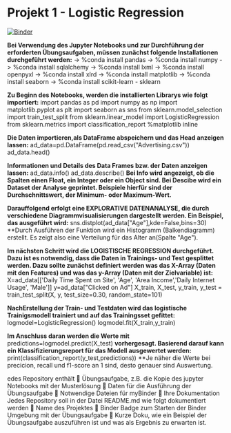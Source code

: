 # Projekt 1 - Logistic Regression

[![Binder](https://mybinder.org/badge_logo.svg)](https://mybinder.org/v2/gh/yenvyhh/Logistic-Regression/main?filepath=Logistische%20Regression%20-%20Projekt%201.ipynb)

**Bei Verwendung des Jupyter Notebooks und zur Durchführung der erforderten Übungsaufgaben, müssen zunächst folgende Installationen durchgeführt werden:**
-> %conda install pandas 
-> %conda install numpy
-> %conda install sqlalchemy 
-> %conda install lxml
-> %conda install openpyxl 
-> %conda install xlrd 
-> %conda install matplotlib 
-> %conda install seaborn 
-> %conda install scikit-learn - sklearn

**Zu Beginn des Notebooks, werden die installierten Librarys wie folgt importiert:**
import pandas as pd
import numpy as np
import matplotlib.pyplot as plt
import seaborn as sns
from sklearn.model_selection import train_test_split
from sklearn.linear_model import LogisticRegression
from sklearn.metrics import classification_report
%matplotlib inline

**Die Daten importieren,als DataFrame abspeichern und das Head anzeigen lassen:**
ad_data=pd.DataFrame(pd.read_csv("Advertising.csv"))
ad_data.head()

**Informationen und Details des Data Frames bzw. der Daten anzeigen lassen:**
ad_data.info()
ad_data.describe()
**Bei Info wird angezeigt, ob die Spalten einen Float, ein Integer oder ein Object sind. Bei Descibe wird ein Dataset der Analyse geprintet. Beispiele hierfür sind der Durchschnittswert, der Minimum- oder Maximum-Wert.**

**Darauffolgend erfolgt eine EXPLORATIVE DATENANALYSE, die durch verschiedene Diagrammvisualisierungen dargestellt werden. Ein Beispiel, das ausgeführt wird:**
sns.distplot(ad_data["Age"],kde=False,bins=30) 
**Durch Ausführen der Funktion wird ein Histogramm (Balkendiagramm) erstellt. Es zeigt also eine Verteilung für das Alter an(Spalte "Age").

**Im nächsten Schritt wird die LOGISTISCHE REGRESSION durchgeführt. Dazu ist es notwendig, dass die Daten in Trainings- und Test gesplittet werden. Dazu sollte zunächst definiert werden was das X-Array (Daten mit den Features) und was das y-Array (Daten mit der Zielvariable) ist:**
X=ad_data[['Daily Time Spent on Site', 'Age', 'Area Income','Daily Internet Usage', 'Male']]
y=ad_data["Clicked on Ad"]
X_train, X_test, y_train, y_test = train_test_split(X, y, test_size=0.30, random_state=101)

**NachErstellung der Train- und Testdaten wird das logistische Trainigsmodell trainiert und auf das Trainingsset gefittet:**
logmodel=LogisticRegression()
logmodel.fit(X_train,y_train)

**Im Anschluss daran werden die Werte mit**
predictions=logmodel.predict(X_test)
**vorhergesagt. Basierend darauf kann ein Klassifizierungsreport für das Modell ausgewertet werden:**
print(classification_report(y_test,predictions))
**Je näher die Werte bei precicion, recall und f1-score an 1 sind, desto genauer sind Auswertung. 


edes Repository enthält
 Übungsaufgabe, z.B. die Kopie des jupyter Notebooks mit der Musterlösung 
 Daten für die Ausführung der Übungsaufgabe
 Notwendige Dateien für myBinder
 Ihre Dokumentation
Jedes Repository soll in der Datei README.md wie folgt dokumentiert werden
 Name des Projektes
 Binder Badge zum Starten der Binder Umgebung mit der Übungsaufgabe
 Kurze Doku, wie ein Beispiel der Übungsaufgabe auszuführen ist und was als Ergebnis zu 
erwarten ist.
